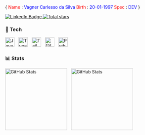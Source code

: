 {
<font color="red">Name</font> : <font color="blue">Vagner Carlesso da Silva</font>
    <font color="red">Birth</font>  : <font color="blue">20-01-1997</font>
    <font color="red">Spec</font> : <font color="blue">DEV</font>
}
<p align="left">
    <a href="https://www.linkedin.com/in/vagner-carlesso" target="_blank">
    <img 
        src="https://img.shields.io/badge/LinkedIn-0A66C2?style=for-the-badge&logo=linkedin&logoColor=white" 
        alt="LinkedIn Badge"
    />
<a href="https://github.com/Larissakich?tab=repositories&sort=stargazers">
  <img 
    alt="Total stars" 
    title="Total GitHub stars" 
    src="https://custom-icon-badges.demolab.com/github/stars/Yzung?color=55960c&style=for-the-badge&labelColor=488207&logo=star&label=Stars"
  />
</a>

</a>


</a>


    
</p>

### 🤖 Tech


<img 
    align="left" 
    alt="JavaScript" 
    title="JavaScript"
    width="30px" 
    style="padding-right: 10px;" 
    src="https://cdn.jsdelivr.net/gh/devicons/devicon@latest/icons/javascript/javascript-original.svg" 
/>
<img 
    align="left" 
    alt="TypeScript"
    title="TypeScript" 
    width="30px" 
    style="padding-right: 10px;" 
    src="https://cdn.jsdelivr.net/gh/devicons/devicon@latest/icons/typescript/typescript-original.svg" 
/>

<img 
    align="left" 
    alt="Tailwind" 
    title="Tailwind"
    width="30px" 
    style="padding-right: 10px;" 
    src="https://cdn.jsdelivr.net/gh/devicons/devicon@latest/icons/tailwindcss/tailwindcss-original.svg" 
/>

<img 
    align="left" 
    alt="Git" 
    title="Git"
    width="30px" 
    style="padding-right: 10px;" 
    src="https://cdn.jsdelivr.net/gh/devicons/devicon@latest/icons/git/git-original.svg" 
/>
<img 
    align="left" 
    alt="Python" 
    title="Python"
    width="30px" 
    style="padding-right: 10px;" 
    src="https://cdn.jsdelivr.net/gh/devicons/devicon@latest/icons/python/python-original.svg" 
/>

<br/>
<br/>

### 📊 Stats

<p>
  <img 
    align="left" 
    alt="GitHub Stats" 
    height="200" 
    style="padding-right: 10px;" 
    src="https://github-readme-stats.vercel.app/api?username=yzung&show_icons=true&theme=tokyonight&include_all_commits=true&locale=en" 
  />

<img 
      align="left" 
      alt="GitHub Stats" 
      height="200" 
      src="https://github-readme-stats.vercel.app/api/top-langs/?username=yzung&theme=tokyonight&layout=compact&custom_title=Code&langs_count=9&locale" 
  />

</p>
